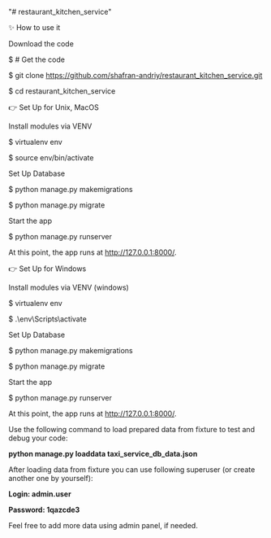 "# restaurant_kitchen_service" 

✨ How to use it

Download the code

$ # Get the code

$ git clone https://github.com/shafran-andriy/restaurant_kitchen_service.git

$ cd restaurant_kitchen_service

👉 Set Up for Unix, MacOS

Install modules via VENV

$ virtualenv env

$ source env/bin/activate

Set Up Database

$ python manage.py makemigrations

$ python manage.py migrate

Start the app

$ python manage.py runserver

At this point, the app runs at http://127.0.0.1:8000/.


👉 Set Up for Windows

Install modules via VENV (windows)

$ virtualenv env

$ .\env\Scripts\activate

Set Up Database

$ python manage.py makemigrations

$ python manage.py migrate

Start the app

$ python manage.py runserver

At this point, the app runs at http://127.0.0.1:8000/.

Use the following command to load prepared data from fixture to test and debug your code:

**python manage.py loaddata taxi_service_db_data.json**

After loading data from fixture you can use following superuser (or create another one by yourself):

**Login: admin.user**

**Password: 1qazcde3**

Feel free to add more data using admin panel, if needed.
